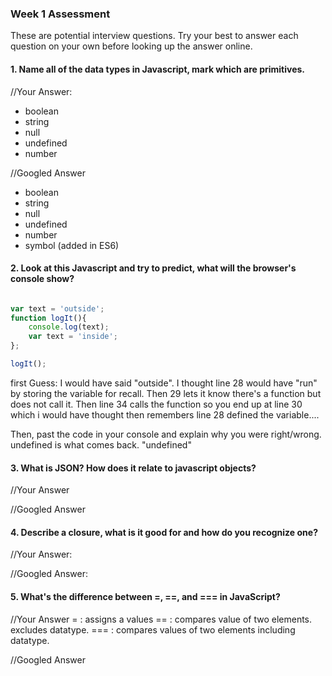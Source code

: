 ### Week 1 Assessment

These are potential interview questions. Try your best to answer each question on your own before looking up the answer online.

#### 1. Name all of the data types in Javascript, mark which are primitives.

  //Your Answer:
  - boolean
  - string
  - null
  - undefined
  - number



  //Googled Answer
  - boolean
  - string
  - null
  - undefined
  - number
  - symbol (added in ES6)

#### 2. Look at this Javascript and try to predict, what will the browser's console show?

``` javascript

var text = 'outside';
function logIt(){
    console.log(text);
    var text = 'inside';
};

logIt();

```

first Guess:
I would have said "outside". I thought line 28 would have "run" by storing the variable for recall. Then 29 lets it know there's a function but does not call it. Then line 34 calls the function so you end up at line 30 which i would have thought then remembers line 28 defined the variable....


Then, past the code in your console and explain why you were right/wrong.
undefined is what comes back.
"undefined"

#### 3. What is JSON? How does it relate to javascript objects?
  //Your Answer


  //Googled Answer


#### 4. Describe a closure, what is it good for and how do you recognize one?
  //Your Answer:


  //Googled Answer:


#### 5. What's the difference between =, ==, and === in JavaScript?

  //Your Answer
  = : assigns a values
  == : compares value of two elements. excludes datatype.
  === : compares values of two elements including datatype.


  //Googled Answer
